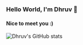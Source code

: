 ### Hello World, I'm Dhruv 👋
#### Nice to meet you :)


![Dhruv's GitHub stats](https://github-readme-stats.vercel.app/api?username=dhruv-tech&count_private=true)

<!--
**dhruv-tech/dhruv-tech** is a ✨ _special_ ✨ repository because its `README.md` (this file) appears on your GitHub profile.

Here are some ideas to get you started:

- 🔭 I’m currently working on ...
- 🌱 I’m currently learning ...
- 👯 I’m looking to collaborate on ...
- 🤔 I’m looking for help with ...
- 💬 Ask me about ...
- 📫 How to reach me: ...
- 😄 Pronouns: ...
- ⚡ Fun fact: ...
-->
